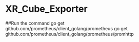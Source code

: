 # XR_Cube_Exporter
##Run the command
go get github.com/prometheus/client_golang/prometheus
go get github.com/prometheus/client_golang/prometheus/promhttp
